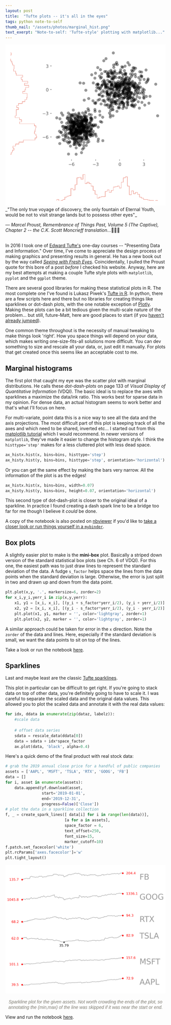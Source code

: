 ```yaml
---
layout: post
title:  "Tufte plots -- it's all in the eyes"
tags: python note-to-self
thumb_nail: "/assets/photos/marginal_hist.png"
text_exerpt: "Note-to-self: 'Tufte-style' plotting with matplotlib..."
---
```


<img src="/assets/photos/marginal_hist.png" alt="drawing" class="center" width="800"/>
_"The only true voyage of discovery, the only fountain of Eternal Youth, would be not to visit strange lands but to possess other eyes"_

_― Marcel Proust, Remembrance of Things Past, Volume 5 (The Captive), Chapter 2 -- the C.K. Scott Moncrieff translation..._:tophat::fr:
<br><br>

In 2016 I took one of [Edward Tufte's](https://www.edwardtufte.com/tufte/) one-day courses -- "Presenting Data and Information." Over time, I've come to appreciate the design process of making graphics and presenting results in general. He has a new book out by the way called [_Seeing with Fresh Eyes_](https://www.edwardtufte.com/tufte/seeing-with-fresh-eyes). Coincidentally, I pulled the Proust quote for this bore of a post _before_ I checked his website. Anyway, here are my best attempts at making a couple Tufte style plots with `matplotlib`, `pyplot` and the `ggplot` theme.

There are several good libraries for making these statistical plots in R. The most complete one I've found is Lukasz Piwek's [Tufte in R](http://motioninsocial.com/tufte/). In python, there are a few scripts here and there but no libraries for creating things like sparklines or dot-dash plots, with the one notable exception of [Plotly](https://medium.com/plotly/above-all-else-show-the-data-1b8bbf05c2ae). Making these plots can be a bit tedious given the multi-scale nature of the problem... but still, future-Matt, here are good places to start (if you [haven't already jumped](https://towardsdatascience.com/crisp-python-plots-based-on-visualization-theory-5ac3a82c398e)).

One common theme throughout is the necessity of manual tweaking to make things look 'right'. How you space things will depend on your data, which makes writing one-size-fits-all solutions more difficult. You can dev something to size and rescale all your data, or, just edit it manually. For plots that get created once this seems like an acceptable cost to me.

## Marginal histograms

The first plot that caught my eye was the scatter plot with marginal distributions. He calls these _dot-dash-plots_ on page 133 of _Visual Display of Quantitative Information_ (VDQI). The basic ideal is to replace the axes with sparklines a maximize the data/ink ratio. This works best for sparse data in my opinion. For dense data, an actual histogram seems to work better and that's what I'll focus on here.

For multi-variate, point data this is a nice way to see all the data and the axis projections. The most difficult part of this plot is keeping track of all the axes and which need to be shared, inverted etc... I started out from this [matplotlib tutorial](https://matplotlib.org/3.2.2/gallery/lines_bars_and_markers/scatter_hist.html) which I would recommend. In newer versions of `matplotlib`, they've made it easier to change the histogram style. I think the `histtype='step'` makes for a less cluttered plot with less dead space.

```python
ax_histx.hist(x, bins=bins, histtype='step')
ax_histy.hist(y, bins=bins, histtype='step', orientation='horizontal')
```

Or you can get the same effect by making the bars very narrow. All the information of the plot is as the edges!

```python
ax_histx.hist(x, bins=bins, width=0.07)
ax_histy.hist(y, bins=bins, height=0.07, orientation='horizontal')
```

This second type of dot-dash-plot is closer to the original ideal of a sparkline. In practice I found creating a dash spark line to be a bridge too far for me though I believe it _could_ be done.

<script src="https://gist.github.com/matthewware/0332e7c3f9b9306de0405662a930db5d.js?file=Tufte_marginal_hist.ipynb"></script>

A copy of the notebook is also posted on [nbviewer](https://nbviewer.jupyter.org/) if you'd like to [take a closer look or run things yourself in a `mybinder`](https://nbviewer.jupyter.org/gist/matthewware/0332e7c3f9b9306de0405662a930db5d/Tufte_marginal_hist.ipynb).

## Box plots

A slightly easier plot to make is the **mini-box** plot. Basically a striped down version of the standard statistical box plots (see Ch. 6 of VDQI). For this one, the easiest path was to just draw lines to represent the standard deviation of the data. A fudge `s_factor` helps space the lines from the data points when the standard deviation is large. Otherwise, the error is just split in two and drawn up and down from the data point.

```python
plt.plot(x,y, '.', markersize=6, zorder=2)
for x_i,y_i,yerr_i in zip(x,y,yerr):
    x1, y1 = [x_i, x_i], [(y_i + s_factor*yerr_i/2), (y_i + yerr_i/2)]
    x2, y2 = [x_i, x_i], [(y_i - s_factor*yerr_i/2), (y_i - yerr_i/2)]
    plt.plot(x1, y1, marker = '', color='lightgray', zorder=1)
    plt.plot(x2, y2, marker = '', color='lightgray', zorder=1)
```

A similar approach could be taken for error in the `x` direction. Note the `zorder` of the data and lines. Here, especially if the standard deviation is small, we want the data points to sit on top of the lines.

<script src="https://gist.github.com/matthewware/9ca69ca49361fdc6584a02d6714571f4.js?file=Tufte_mini_box.ipynb"></script>

Take a look or run the notebook [here](https://nbviewer.jupyter.org/gist/matthewware/9ca69ca49361fdc6584a02d6714571f4/Tufte_mini_box.ipynb).

## Sparklines

Last and maybe least are the classic [Tufte sparklines](https://www.edwardtufte.com/bboard/q-and-a-fetch-msg?msg_id=000AIr).

This plot in particular can be difficult to get right. If you're going to stack data on top of other data, you're definitely going to have to scale it. I was careful to separate the scaled data and the original data values. This allowed you to plot the scaled data and annotate it with the real data values:

```python
for idx, ddata in enumerate(zip(dataz, labelz)):
    #scale data

    # offset data series
    sdata = rescale_data(ddata[0])
    data = sdata + idx*space_factor
    ax.plot(data, 'black', alpha=0.4)
```

Here's a quick demo of the final product with real stock data:
```python
# grab the 2019 annual close price for a handful of public companies
assets = ['AAPL', 'MSFT', 'TSLA', 'RTX', 'GOOG', 'FB']
data = []
for i, asset in enumerate(assets):
    data.append(yf.download(asset,
                start='2019-01-01',
                end='2019-12-31',
                progress=False)['Close'])
# plot the data in a sparkline collection
f, _ = create_spark_lines([ data[i] for i in range(len(data))],
                          [a for a in assets],
                          space_factor = 6,
                          text_offset=250,
                          font_size=15,
                          marker_cutoff=10)
f.patch.set_facecolor('white')
plt.rcParams['axes.facecolor']='w'
plt.tight_layout()
```
<img src="/assets/photos/Tufte_sparklines.png" alt="drawing" class="center" width="600"/><center><span style="color:#7d7a70; font-family: 'Helvetica'; font-size: 12;"><em>Sparkline plot for the given assets. Not worth crowding the ends of the plot, so annotating the (min,max) of the line was skipped if it was near the start or end.</em></span></center>

<script src="https://gist.github.com/matthewware/3da46030eebc9c6e5acf263a7959df5c.js?file=Tufte_waterfall.ipynb"></script>

View and run the notebook [here](https://nbviewer.jupyter.org/gist/matthewware/3da46030eebc9c6e5acf263a7959df5c/Tufte_waterfall.ipynb).
